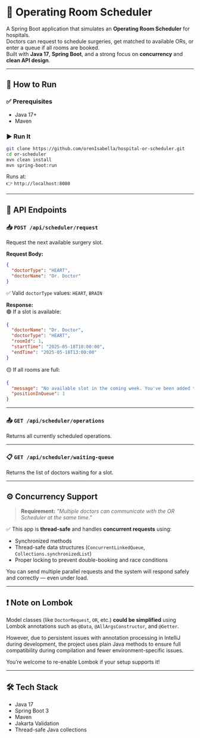 # 🏥 Operating Room Scheduler

A Spring Boot application that simulates an **Operating Room Scheduler** for hospitals.  
Doctors can request to schedule surgeries, get matched to available ORs, or enter a queue if all rooms are booked.  
Built with **Java 17**, **Spring Boot**, and a strong focus on **concurrency** and **clean API design**.

---

## 🚀 How to Run

### ✅ Prerequisites
- Java 17+
- Maven

### ▶️ Run It

```bash
git clone https://github.com/orenIsabella/hospital-or-scheduler.git
cd or-scheduler
mvn clean install
mvn spring-boot:run
```

Runs at:  
👉 `http://localhost:8080`

---

## 🔌 API Endpoints

### 📥 `POST /api/scheduler/request`
Request the next available surgery slot.

**Request Body:**
```json
{
  "doctorType": "HEART",
  "doctorName": "Dr. Doctor"
}
```

✅ Valid `doctorType` values: `HEART`, `BRAIN`

**Response:**  
🟢 If a slot is available:
```json
{
  "doctorName": "Dr. Doctor",
  "doctorType": "HEART",
  "roomId": 1,
  "startTime": "2025-05-18T10:00:00",
  "endTime": "2025-05-18T13:00:00"
}
```

🟡 If all rooms are full:
```json
{
  "message": "No available slot in the coming week. You've been added to the queue.",
  "positionInQueue": 1
}
```

---

### 📤 `GET /api/scheduler/operations`
Returns all currently scheduled operations.

---

### 📋 `GET /api/scheduler/waiting-queue`
Returns the list of doctors waiting for a slot.

---

## ⚙️ Concurrency Support

> **Requirement:** _"Multiple doctors can communicate with the OR Scheduler at the same time."_

✅ This app is **thread-safe** and handles **concurrent requests** using:
- Synchronized methods
- Thread-safe data structures (`ConcurrentLinkedQueue`, `Collections.synchronizedList`)
- Proper locking to prevent double-booking and race conditions

You can send multiple parallel requests and the system will respond safely and correctly — even under load.

---

## ❗ Note on Lombok

Model classes (like `DoctorRequest`, `OR`, etc.) **could be simplified** using Lombok annotations such as `@Data`, `@AllArgsConstructor`, and `@Getter`.

However, due to persistent issues with annotation processing in IntelliJ during development, the project uses plain Java methods to ensure full compatibility during compilation and fewer environment-specific issues.

You’re welcome to re-enable Lombok if your setup supports it!

---

## 🛠 Tech Stack

- Java 17
- Spring Boot 3
- Maven
- Jakarta Validation
- Thread-safe Java collections
